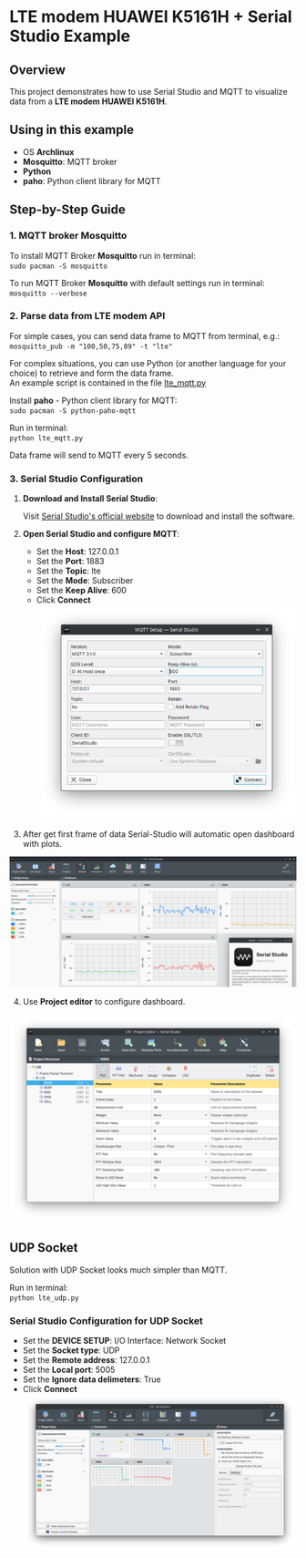 # LTE modem HUAWEI K5161H + Serial Studio Example

## Overview

This project demonstrates how to use Serial Studio and MQTT to visualize data from a **LTE modem HUAWEI K5161H**.

## Using in this example

- OS **Archlinux**
- **Mosquitto**: MQTT broker
- **Python**
- **paho**: Python client library for MQTT

## Step-by-Step Guide

### 1. MQTT broker Mosquitto
To install MQTT Broker **Mosquitto** run in terminal:  
`sudo pacman -S mosquitto`

To run MQTT Broker **Mosquitto** with default settings run in terminal:  
`mosquitto --verbose`

### 2. Parse data from LTE modem API
For simple cases, you can send data frame to MQTT from terminal, e.g.:  
`mosquitto_pub -m "100,50,75,89" -t "lte"`

For complex situations, you can use Python (or another language for your choice) to retrieve and form the data frame.  
An example script is contained in the file [lte_mqtt.py](lte_mqtt.py)

Install **paho** - Python client library for MQTT:  
`sudo pacman -S python-paho-mqtt`

Run in terminal:  
`python lte_mqtt.py`

Data frame will send to MQTT every 5 seconds.


### 3. Serial Studio Configuration
1. **Download and Install Serial Studio**:

   Visit [Serial Studio's official website](https://serial-studio.github.io/) to download and install the software.

2. **Open Serial Studio and configure MQTT**:

   - Set the **Host**: 127.0.0.1
   - Set the **Port**: 1883
   - Set the **Topic**: lte
   - Set the **Mode**: Subscriber
   - Set the **Keep Alive**: 600
   - Click **Connect**  
![Serial Studio Quick Plot](doc/mqtt_setup.png)

3. After get first frame of data Serial-Studio will automatic open dashboard with plots.  

![LTE modem signal](doc/screenshot.png)

4. Use **Project editor** to configure dashboard.  

![Project Editor](doc/project_editor.png)


## UDP Socket
Solution with UDP Socket looks much simpler than MQTT.

Run in terminal:  
`python lte_udp.py`

### Serial Studio Configuration for UDP Socket

   - Set the **DEVICE SETUP**: I/O Interface: Network Socket
   - Set the **Socket type**: UDP
   - Set the **Remote address**: 127.0.0.1
   - Set the **Local port**: 5005
   - Set the **Ignore data delimeters**: True
   - Click **Connect**  
![Serial Studio Quick Plot](doc/udp.png)
